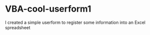 # VBA-cool-userform1
I created a simple userform to register some information into an Excel spreadsheet
